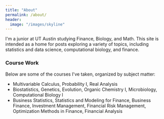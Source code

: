 ```yaml
---
title: "About"
permalink: /about/
header:
  image: "/images/skyline"
---
```


I'm a junior at UT Austin studying Finance, Biology, and Math. This site is intended as a home for posts exploring a variety of topics, including statistics and data science, computational biology, and finance.

### Course Work
Below are some of the courses I've taken, organized by subject matter:
* Multivariable Calculus, Probability I, Real Analysis
* Biostatistics, Genetics, Evolution, Organic Chemistry I, Microbiology, Computational Biology I
* Business Statistics, Statistics and Modeling for Finance, Business Finance, Investment Management, Financial Risk Management, Optimization Methods in Finance, Financial Analysis
